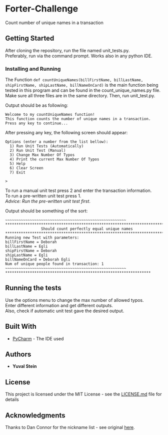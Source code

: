 # Forter-Challenge
Count number of unique names in a transaction

## Getting Started

After cloning the repository, run the file named unit_tests.py.  
Preferably, run via the command prompt. Works also in any python IDE.

### Installing and Running
 
The Function `def countUniqueNames(billFirstName, billLastName, shipFirstName, shipLastName, billNameOnCard)` is the main function being tested in this program and can be found in the count_unique_names.py file.  
Make sure all three files are in the same directory. Then, run unit_test.py. 

Output should be as following:

```
Welcome to my countUniqueNames function!
This function counts the number of unique names in a transaction.
Press any key to continue...
```

After pressing any key, the following screen should appear:

```
Options (enter a number from the list bellow):
  1) Run Unit Tests (Automatically)
  2) Run Unit Test (Manual)
  3) Change Max Number Of Typos
  4) Print the current Max Number Of Typos
  5) Help
  6) Clear Screen
  7) Exit

>
```

To run a manual unit test press 2 and enter the transaction information.  
To run a pre-written unit test press 1.  
*Advice: Run the pre-written unit test first*.  

Output should be something of the sort:

```
~~~~~~~~~~~~~~~~~~~~~~~~~~~~~~~~~~~~~~~~~~~~~~~~~~~~~~
***********************************************************************
                Should count perfectly equal unique names
***********************************************************************
Running new Test with parameters:
billFirstName = Deborah
billLastName = Egli
shipFirstName = Deborah
shipLastName = Egli
billNameOnCard = Deborah Egli
Num of unique people found in transaction: 1
~~~~~~~~~~~~~~~~~~~~~~~~~~~~~~~~~~~~~~~~~~~~~~~~~~~~~~
*****************************************************************
```

## Running the tests

Use the options menu to change the max number of allowed typos.  
Enter different information and get different outputs.  
Also, check if automatic unit test gave the desired output.

## Built With

* [PyCharm](https://www.jetbrains.com/pycharm/) - The IDE used

## Authors

* **Yuval Stein** 

## License

This project is licensed under the MIT License - see the [LICENSE.md](LICENSE.md) file for details

## Acknowledgments

Thanks to Dan Connor for the nickname list - see original [here](https://github.com/onyxrev/common_nickname_csv).


